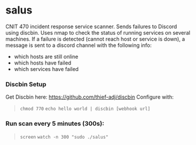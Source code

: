 # salus
CNIT 470 incident response service scanner. Sends failures to Discord using discbin.
Uses nmap to check the status of running services on several machines.
If a failure is detected (cannot reach host or service is down), a message is sent to a discord channel with the following info:
* which hosts are still online
* which hosts have failed
* which services have failed

### Discbin Setup
Get Discbin here: https://github.com/thief-adj/discbin
Configure with:
>`chmod 770`
>`echo hello world | discbin [webhook url]`

### Run scan every 5 minutes (300s):
>`screen`
>`watch -n 300 "sudo ./salus"`
